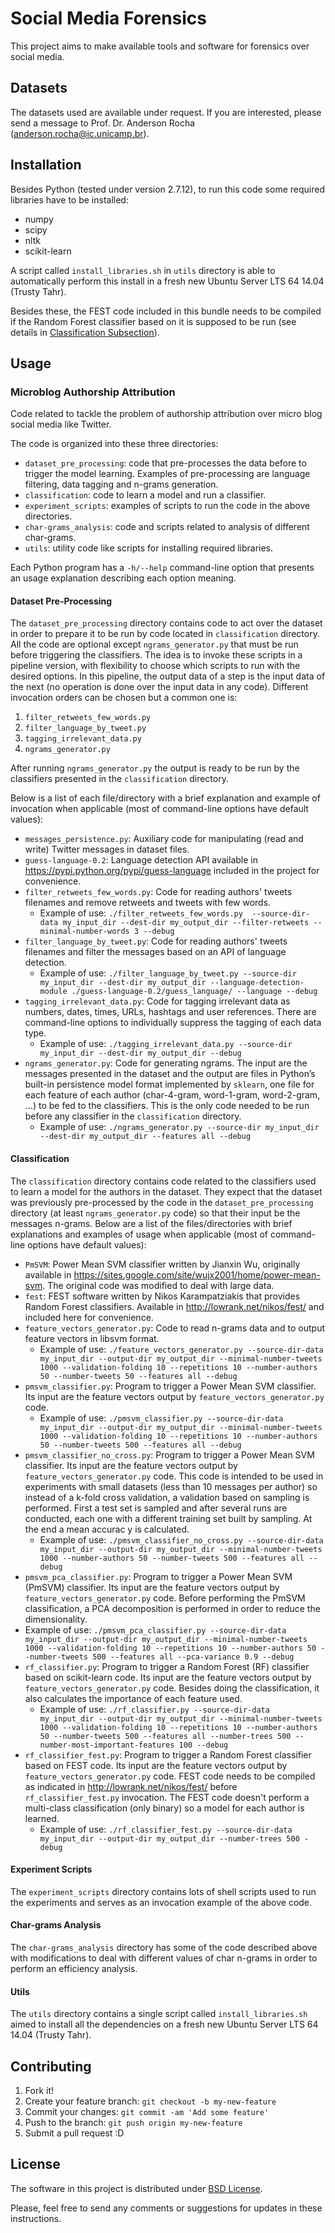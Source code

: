 # Social Media Forensics

This project aims to make available tools and software for forensics over social media.


## Datasets

The datasets used are available under request. If you are interested, please send a message to Prof. Dr. Anderson Rocha (anderson.rocha@ic.unicamp.br).


## Installation

Besides Python (tested under version 2.7.12), to run this code some required libraries have to be installed:

* numpy
* scipy
* nltk
* scikit-learn

A script called `install_libraries.sh` in `utils` directory is able to automatically perform this install in a fresh new Ubuntu Server LTS 64 14.04 (Trusty Tahr).

Besides these, the FEST code included in this bundle needs to be compiled if the Random Forest classifier based on it is supposed to be run (see details in [Classification Subsection](#classification)).


## Usage


### Microblog Authorship Attribution

Code related to tackle the problem of authorship attribution over micro blog social media like Twitter.

The code is organized into these three directories:

* `dataset_pre_processing`: code that pre-processes the data before to trigger the model learning. Examples of pre-processing are language filtering, data tagging and n-grams generation.
* `classification`: code to learn a model and run a classifier.
* `experiment_scripts`: examples of scripts to run the code in the above directories.
* `char-grams_analysis`: code and scripts related to analysis of different char-grams.
* `utils`: utility code like scripts for installing required libraries.

Each Python program has a `-h/--help` command-line option that presents an usage explanation describing each option meaning.


#### Dataset Pre-Processing

The `dataset_pre_processing` directory contains code to act over the dataset in order to prepare it to be run by code located in `classification` directory. All the code are optional except `ngrams_generator.py` that must be run before triggering the classifiers. The idea is to invoke these scripts in a pipeline version, with flexibility to choose which scripts to run with the desired options. In this pipeline, the output data of a step is the input data of the next (no operation is done over the input data in any code). Different invocation orders can be chosen but a common one is:

1. `filter_retweets_few_words.py`
2. `filter_language_by_tweet.py`
3. `tagging_irrelevant_data.py`
4. `ngrams_generator.py`

After running `ngrams_generator.py` the output is ready to be run by the classifiers presented in the `classification` directory.

Below is a list of each file/directory with a brief explanation and example of invocation when applicable (most of command-line options have default values):

* `messages_persistence.py`: Auxiliary code for manipulating (read and write) Twitter messages in dataset files.
* `guess-language-0.2`: Language detection API available in https://pypi.python.org/pypi/guess-language included in the project for convenience.
* `filter_retweets_few_words.py`: Code for reading authors' tweets filenames and remove retweets and tweets with few words.
  * Example of use: `./filter_retweets_few_words.py  --source-dir-data my_input_dir --dest-dir my_output_dir --filter-retweets --minimal-number-words 3 --debug`
* `filter_language_by_tweet.py`: Code for reading authors' tweets filenames and filter the messages based on an API of language detection.
  * Example of use: `./filter_language_by_tweet.py --source-dir my_input_dir --dest-dir my_output_dir --language-detection-module ./guess-language-0.2/guess_language/ --language --debug`
* `tagging_irrelevant_data.py`: Code for tagging irrelevant data as numbers, dates, times, URLs, hashtags and user references. There are command-line options to individually suppress the tagging of each data type.
  * Example of use: `./tagging_irrelevant_data.py --source-dir my_input_dir --dest-dir my_output_dir --debug`
* `ngrams_generator.py`: Code for generating ngrams. The input are the messages presented in the dataset and the output are files in Python’s built-in persistence model format implemented by `sklearn`, one file for each feature of each author (char-4-gram, word-1-gram, word-2-gram, ...) to be fed to the classifiers. This is the only code needed to be run before any classifier in the `classification` directory.
  * Example of use: `./ngrams_generator.py --source-dir my_input_dir --dest-dir my_output_dir --features all --debug`


#### Classification

The `classification` directory contains code related to the classifiers used to learn a model for the authors in the dataset. They expect that the dataset was previously pre-processed by the code in the `dataset_pre_processing` directory (at least `ngrams_generator.py` code) so that their input be the messages n-grams. Below are a list of the files/directories with brief explanations and examples of usage when applicable (most of command-line options have default values):

* `PmSVM`: Power Mean SVM classifier written by Jianxin Wu, originally available in https://sites.google.com/site/wujx2001/home/power-mean-svm. The original code was modified to deal with large data.
* `fest`: FEST software written by Nikos Karampatziakis that provides Random Forest classifiers. Available in http://lowrank.net/nikos/fest/ and included here for convenience.
* `feature_vectors_generator.py`: Code to read n-grams data and to output feature vectors in libsvm format.
  * Example of use: `./feature_vectors_generator.py --source-dir-data my_input_dir --output-dir my_output_dir --minimal-number-tweets 1000 --validation-folding 10 --repetitions 10 --number-authors 50 --number-tweets 50 --features all --debug` 
* `pmsvm_classifier.py`: Program to trigger a Power Mean SVM classifier. Its input are the feature vectors output by `feature_vectors_generator.py` code.
  * Example of use: `./pmsvm_classifier.py --source-dir-data my_input_dir --output-dir my_output_dir --minimal-number-tweets 1000 --validation-folding 10 --repetitions 10 --number-authors 50 --number-tweets 500 --features all --debug`
* `pmsvm_classifier_no_cross.py`: Program to trigger a Power Mean SVM classifier. Its input are the feature vectors output by `feature_vectors_generator.py` code. This code is intended to be used in experiments with small datasets (less than 10 messages per author) so instead of a k-fold cross validation, a validation based on sampling is performed. First a test set is sampled and after several runs are conducted, each one with a different training set built by sampling. At the end a mean accurac
y is calculated.
  * Example of use: `./pmsvm_classifier_no_cross.py --source-dir-data my_input_dir --output-dir my_output_dir --minimal-number-tweets 1000 --number-authors 50 --number-tweets 500 --features all --debug`
* `pmsvm_pca_classifier.py`: Program to trigger a Power Mean SVM (PmSVM) classifier. Its input are the feature vectors output by `feature_vectors_generator.py` code. Before performing the PmSVM classification, a PCA decomposition is performed in order to reduce the dimensionality.
 * Example of use: `./pmsvm_pca_classifier.py --source-dir-data my_input_dir --output-dir my_output_dir --minimal-number-tweets 1000 --validation-folding 10 --repetitions 10 --number-authors 50 --number-tweets 500 --features all --pca-variance 0.9 --debug`
* `rf_classifier.py`: Program to trigger a Random Forest (RF) classifier based on scikit-learn code. Its input are the feature vectors output by `feature_vectors_generator.py` code. Besides doing the classification, it also calculates the importance of each feature used.
  * Example of use: `./rf_classifier.py --source-dir-data my_input_dir --output-dir my_output_dir --minimal-number-tweets 1000 --validation-folding 10 --repetitions 10 --number-authors 50 --number-tweets 500 --features all --number-trees 500 --number-most-important-features 100 --debug`
* `rf_classifier_fest.py`: Program to trigger a Random Forest classifier based on FEST code. Its input are the feature vectors output by `feature_vectors_generator.py` code. FEST code needs to be compiled as indicated in http://lowrank.net/nikos/fest/ before `rf_classifier_fest.py` invocation. The FEST code doesn't perform a multi-class classification (only binary) so a model for each author is learned.
  * Example of use: `./rf_classifier_fest.py --source-dir-data my_input_dir --output-dir my_output_dir --number-trees 500 -debug`


#### Experiment Scripts

The `experiment_scripts` directory contains lots of shell scripts used to run the experiments and serves as an invocation example of the above code.


#### Char-grams Analysis

The `char-grams_analysis` directory has some of the code described above with modifications to deal with different values of char n-grams in order to perform an efficiency analysis.


#### Utils

The `utils` directory contains a single script called `install_libraries.sh` aimed to install all the dependencies on a fresh new Ubuntu Server LTS 64 14.04 (Trusty Tahr).


## Contributing

1. Fork it!
2. Create your feature branch: `git checkout -b my-new-feature`
3. Commit your changes: `git commit -am 'Add some feature'`
4. Push to the branch: `git push origin my-new-feature`
5. Submit a pull request :D


## License

The software in this project is distributed under [BSD License](http://www.linfo.org/bsdlicense.html).


Please, feel free to send any comments or suggestions for updates in these instructions.

